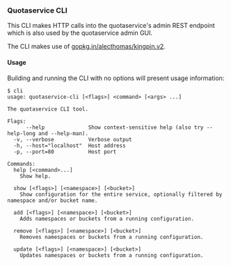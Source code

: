 ### Quotaservice CLI
This CLI makes HTTP calls into the quotaservice's admin REST endpoint which is also used by the quotaservice admin GUI.

The CLI makes use of [gopkg.in/alecthomas/kingpin.v2](https://godoc.org/gopkg.in/alecthomas/kingpin.v2).

#### Usage
Building and running the CLI with no options will present usage information:

```
$ cli
usage: quotaservice-cli [<flags>] <command> [<args> ...]

The quotaservice CLI tool.

Flags:
      --help              Show context-sensitive help (also try --help-long and --help-man).
  -v, --verbose           Verbose output
  -h, --host="localhost"  Host address
  -p, --port=80           Host port

Commands:
  help [<command>...]
    Show help.

  show [<flags>] [<namespace>] [<bucket>]
    Show configuration for the entire service, optionally filtered by namespace and/or bucket name.

  add [<flags>] [<namespace>] [<bucket>]
    Adds namespaces or buckets from a running configuration.

  remove [<flags>] [<namespace>] [<bucket>]
    Removes namespaces or buckets from a running configuration.

  update [<flags>] [<namespace>] [<bucket>]
    Updates namespaces or buckets from a running configuration.
```

